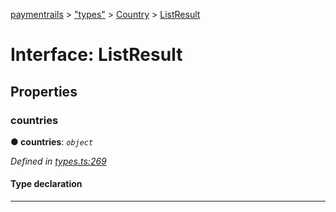 [paymentrails](../README.md) > ["types"](../modules/_types_.md) > [Country](../modules/_types_.country.md) > [ListResult](../interfaces/_types_.country.listresult.md)



# Interface: ListResult


## Properties
<a id="countries"></a>

###  countries

**●  countries**:  *`object`* 

*Defined in [types.ts:269](https://github.com/PaymentRails/javascript-sdk/blob/e46ce8e/lib/types.ts#L269)*


#### Type declaration


[key: `string`]: [Country](_types_.country.country.md)






___


